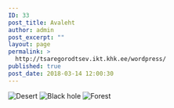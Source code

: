 ```yaml
---
ID: 33
post_title: Avaleht
author: admin
post_excerpt: ""
layout: page
permalink: >
  http://tsaregorodtsev.ikt.khk.ee/wordpress/
published: true
post_date: 2018-03-14 12:00:30
---
```

<img src="http://tsaregorodtsev.ikt.khk.ee/img/Desert.jpg" alt="Desert" />
<img src="http://tsaregorodtsev.ikt.khk.ee/img/bh.jpg" alt="Black hole" />
<img src="http://tsaregorodtsev.ikt.khk.ee/img/forest.jpg" alt="Forest" />